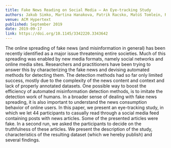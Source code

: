 ```yaml
---
title: Fake News Reading on Social Media – An Eye-tracking Study
authors: Jakub Simko, Martina Hanakova, Patrik Racsko, Matúš Tomlein, Robert Moro, Maria Bielikova
venue: ACM Hypertext
published: September 2019
date: 2019-09-17
link: https://doi.org/10.1145/3342220.3343642
---
```


The online spreading of fake news (and misinformation in general) has been recently identified as a major issue threatening entire societies. Much of this spreading was enabled by new media formats, namely social networks and online media sites. Researchers and practitioners have been trying to answer this by characterizing the fake news and devising automated methods for detecting them. The detection methods had so far only limited success, mostly due to the complexity of the news content and context and lack of properly annotated datasets. One possible way to boost the efficiency of automated misinformation detection methods, is to imitate the detection work of humans. In a broader sense of dealing with fake news spreading, it is also important to understand the news consumption behavior of online users. In this paper, we present an eye-tracking study, in which we let 44 participants to casually read through a social media feed containing posts with news articles. Some of the presented articles were fake. In a second run, we asked the participants to decide on the truthfulness of these articles. We present the description of the study, characteristics of the resulting dataset (which we hereby publish) and several findings.